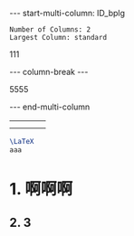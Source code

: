 
--- start-multi-column: ID_bplg
```column-settings
Number of Columns: 2
Largest Column: standard
```

111

--- column-break ---

5555


--- end-multi-column

|     |     |     |     |
| :-- | :-- | :-- | --- |
|     |     |     |     |
|     |     |     |     |
```LaTeX
\LaTeX                                                                                                                                                                                                                                                                                                                                                                         
aaa                                                                                                                                                                                                                                                       

```
# 1. 啊啊啊 


## 2. 3    

### 
